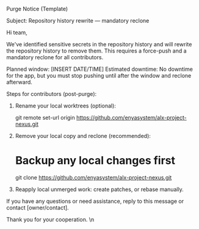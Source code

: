Purge Notice (Template)

Subject: Repository history rewrite — mandatory reclone

Hi team,

We've identified sensitive secrets in the repository history and will rewrite the repository history to remove them. This requires a force-push and a mandatory reclone for all contributors.

Planned window: [INSERT DATE/TIME]
Estimated downtime: No downtime for the app, but you must stop pushing until after the window and reclone afterward.

Steps for contributors (post-purge):

1) Rename your local worktrees (optional):

    git remote set-url origin https://github.com/enyasystem/alx-project-nexus.git

2) Remove your local copy and reclone (recommended):

    # Backup any local changes first
    git clone https://github.com/enyasystem/alx-project-nexus.git

3) Reapply local unmerged work: create patches, or rebase manually.

If you have any questions or need assistance, reply to this message or contact [owner/contact].

Thank you for your cooperation.
\n
